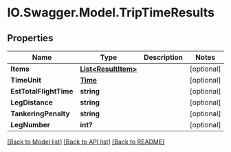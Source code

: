 # IO.Swagger.Model.TripTimeResults
## Properties

Name | Type | Description | Notes
------------ | ------------- | ------------- | -------------
**Items** | [**List&lt;ResultItem&gt;**](ResultItem.md) |  | [optional] 
**TimeUnit** | [**Time**](Time.md) |  | [optional] 
**EstTotalFlightTime** | **string** |  | [optional] 
**LegDistance** | **string** |  | [optional] 
**TankeringPenalty** | **string** |  | [optional] 
**LegNumber** | **int?** |  | [optional] 

[[Back to Model list]](../README.md#documentation-for-models) [[Back to API list]](../README.md#documentation-for-api-endpoints) [[Back to README]](../README.md)

